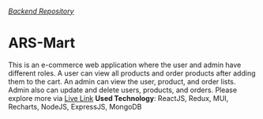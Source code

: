 ###### [Backend Repository](https://github.com/Arifur-Rahaman/ars-mart-server)

# ARS-Mart  
This is an e-commerce web application where the user and admin have different
roles. A user can view all products and order products after adding them to the cart.
An admin can view the user, product, and order lists. Admin also can update and delete users,
products, and orders. Please explore more via [Live Link](https://ars-mart.onrender.com/)
**Used Technology**: ReactJS, Redux, MUI, Recharts, NodeJS, ExpressJS, MongoDB
